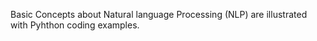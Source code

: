 Basic Concepts about Natural language Processing (NLP) are illustrated with Pyhthon coding examples.
